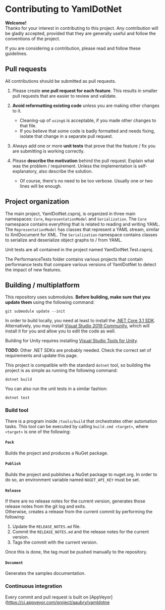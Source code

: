 # Contributing to YamlDotNet

**Welcome!**  
Thanks for your interest in contributing to this project. Any contribution will
be gladly accepted, provided that they are generally useful and follow the
conventions of the project.

If you are considering a contribution, please read and follow these guidelines.

## Pull requests

All contributions should be submitted as pull requests.

1. Please create **one pull request for each feature**. This results in smaller pull requests that are easier to review and validate.

1. **Avoid reformatting existing code** unless you are making other changes to it.
   * Cleaning-up of `using`s is acceptable, if you made other changes to that file.
   * If you believe that some code is badly formatted and needs fixing, isolate that change in a separate pull request.

1. Always add one or more **unit tests** that prove that the feature / fix you are submitting is working correctly.

1. Please **describe the motivation** behind the pull request. Explain what was the problem / requirement. Unless the implementation is self-explanatory, also describe the solution.
   * Of course, there's no need to be too verbose. Usually one or two lines will be enough.

## Project organization

The main project, YamlDotNet.csproj, is organized in three main namespaces: `Core`, `RepresentationModel` and `Serialization`. The `Core` namespace contains everything that is related to reading and writing YAML. The `RepresentationModel` has classes that represent a YAML stream, similar to XmlDocument for XML. The `Serialization` namespace contains classes to serialize and deserialize object graphs to / from YAML.

Unit tests are all contained in the project named YamlDotNet.Test.csproj.

The PerformanceTests folder contains various projects that contain performance tests that compare various versions of YamlDotNet to detect the impact of new features.

## Building / multiplatform

This repository uses submodules. **Before building, make sure that you update them** using the following command:
```
git submodule update --init
```

In order to build locally, you need at least to install the [.NET Core 3.1 SDK](https://dotnet.microsoft.com/download). Alternatively, you may install [Visual Studio 2019 Community](https://visualstudio.microsoft.com/vs/), which will install it for you and allow you to edit the code as well.

Building for Unity requires installing
[Visual Studio Tools for Unity](https://visualstudiogallery.msdn.microsoft.com/20b80b8c-659b-45ef-96c1-437828fe7cf2/file/92287/8/Visual%20Studio%202013%20Tools%20for%20Unity.msi).

**TODO**: Other .NET SDKs are probably needed. Check the correct set of requirements and update this page.

This project is compatible with the standard `dotnet` tool, so building the project is as simple as running the following command:
```
dotnet build
```

You can also run the unit tests in a similar fashion:
```
dotnet test
```

### Build tool

There is a program inside `/tools/build` that orchestrates other automation tasks. This tool can be executed by calling `build.cmd <target>`, where `<target>` is one of the following:

#### `Pack`

Builds the project and produces a NuGet package.

#### `Publish`

Builds the project and publishes a NuGet package to nuget.org. In order to do so, an environment variable named `NUGET_API_KEY` must be set.

#### `Release`

If there are no release notes for the current version, generates those release notes from the git log and exits.  
Otherwise, creates a release from the current commit by performing the following:
1. Update the `RELEASE_NOTES.md` file.
2. Commit the `RELEASE_NOTES.md` and the release notes for the current version.
3. Tags the commit with the current version.

Once this is done, the tag must be pushed manually to the repository.

#### `Document`

Generates the samples documentation.

### Continuous integration

Every commit and pull request is built on [AppVeyor](https://ci.appveyor.com/project/aaubry/yamldotne